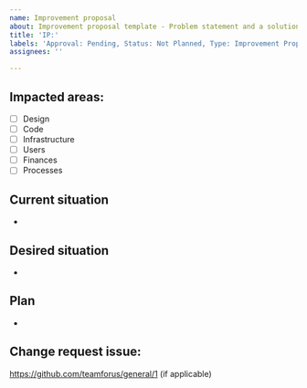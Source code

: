 ```yaml
---
name: Improvement proposal
about: Improvement proposal template - Problem statement and a solution
title: 'IP:'
labels: 'Approval: Pending, Status: Not Planned, Type: Improvement Proposal'
assignees: ''

---
```


## Impacted areas:

- [ ] Design
- [ ] Code
- [ ] Infrastructure
- [ ] Users
- [ ] Finances
- [ ] Processes

## Current situation
-

## Desired situation
-

## Plan
-

## Change request issue:
https://github.com/teamforus/general/1 (if applicable)
